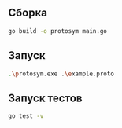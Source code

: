 ## Сборка

```bash
go build -o protosym main.go
```

## Запуск

```bash
.\protosym.exe .\example.proto
```

## Запуск тестов

```bash
go test -v
```

